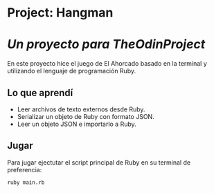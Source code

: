 # Project: Hangman

# _Un proyecto para TheOdinProject_

En este proyecto hice el juego de El Ahorcado basado en la terminal y utilizando el lenguaje de programación Ruby.

## Lo que aprendí

- Leer archivos de texto externos desde Ruby.
- Serializar un objeto de Ruby con formato JSON.
- Leer un objeto JSON e importarlo a Ruby.

## Jugar

Para jugar ejectutar el script principal de Ruby en su terminal de preferencia:

```sh
ruby main.rb
```
